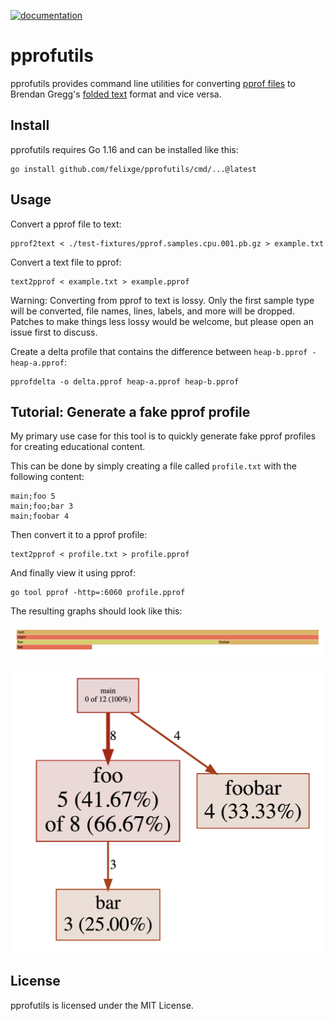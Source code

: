 [![documentation](http://img.shields.io/badge/godoc-reference-blue.svg)](https://pkg.go.dev/github.com/felixge/pprofutils)

# pprofutils

pprofutils provides command line utilities for converting [pprof files](https://github.com/DataDog/go-profiler-notes/blob/main/pprof.md) to Brendan Gregg's [folded text](https://github.com/brendangregg/FlameGraph#2-fold-stacks) format and vice versa.

## Install

pprofutils requires Go 1.16 and can be installed like this:

```
go install github.com/felixge/pprofutils/cmd/...@latest
```

## Usage

Convert a pprof file to text:

```
pprof2text < ./test-fixtures/pprof.samples.cpu.001.pb.gz > example.txt
```

Convert a text file to pprof:

```
text2pprof < example.txt > example.pprof
```

Warning: Converting from pprof to text is lossy. Only the first sample type will be converted, file names, lines, labels, and more will be dropped. Patches to make things less lossy would be welcome, but please open an issue first to discuss.

Create a delta profile that contains the difference between `heap-b.pprof - heap-a.pprof`:

```
pprofdelta -o delta.pprof heap-a.pprof heap-b.pprof
```

## Tutorial: Generate a fake pprof profile

My primary use case for this tool is to quickly generate fake pprof profiles for creating educational content.

This can be done by simply creating a file called `profile.txt` with the following content:

```
main;foo 5
main;foo;bar 3
main;foobar 4
```

Then convert it to a pprof profile:

```
text2pprof < profile.txt > profile.pprof
```

And finally view it using pprof:

```
go tool pprof -http=:6060 profile.pprof
```

The resulting graphs should look like this:

![](./img/flamegraph.png)

![](./img/graph.png)

## License

pprofutils is licensed under the MIT License.
